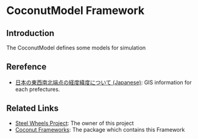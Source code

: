 # CoconutModel Framework
## Introduction
The CoconutModel defines some models for simulation

## Rerefence
* [日本の東西南北端点の経度緯度について (Japanese)](https://www.gsi.go.jp/KOKUJYOHO/center.htm): GIS information for each prefectures.

## Related Links
* [Steel Wheels Project](https://gitlab.com/steewheels/project/-/blob/main/README.md): The owner of this project
* [Coconut Frameworks](https://github.com/steelwheels/Coconut/blob/master/README.md): The package which contains this Framework


